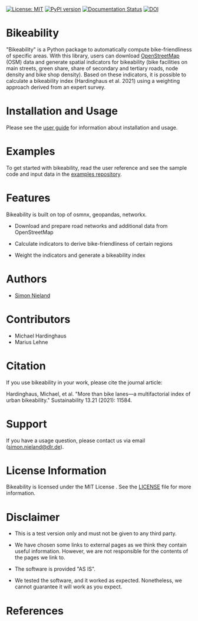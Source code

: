 [![License: MIT](https://img.shields.io/badge/License-MIT-green.svg)](https://github.com/DLR-VF/bikeability/blob/master/LICENSE.md)
[![PyPI version](https://badge.fury.io/py/ultimodel.svg)](https://pypi.python.org/pypi/bikeability)
[![Documentation Status](https://readthedocs.org/projects/bikeability/badge/?version=latest)](https://bikeability.readthedocs.io/en/latest/?badge=latest)
[![DOI](https://img.shields.io/badge/doi-10.5281%2Fzenodo.13318512-blue)](https://doi.org/10.5281/zenodo.13318512)


# Bikeability

"Bikeability" is a Python package to automatically compute bike-friendliness of specific areas.
With this library, users can download [OpenStreetMap](https://www.openstreetmap.org) (OSM)
 data and generate spatial indicators for bikeability (bike facilities on main streets, green share, share of secondary 
and tertiary roads, node density and bike shop density). Based on these indicators, it is possible to calculate a bikeability index 
(Hardinghaus et al. 2021) using a weighting approach derived from an expert survey.


# Installation and Usage

Please see the [user guide](https://github.com/DLR-VF/bikeability/blob/master/docs/index.rst) 
for information about installation and usage.

# Examples

To get started with bikeability, read the user reference and see the sample code and input data in the [examples repository](https://github.com/DLR-VF/bikeability-examples).

# Features

Bikeability is built on top of osmnx, geopandas, networkx.


* Download and prepare road networks and additional data from OpenStreetMap 


* Calculate indicators to derive bike-friendliness of certain regions


* Weight the indicators and generate a bikeability index


  
# Authors

* [Simon Nieland](https://github.com/SimonNieland)

# Contributors

* Michael Hardinghaus
* Marius Lehne

# Citation

If you use bikeability in your work, please cite the journal article:

Hardinghaus, Michael, et al. "More than bike lanes—a multifactorial index of urban bikeability." Sustainability 13.21 (2021): 11584.

# Support

If you have a usage question, please contact us via email ([simon.nieland@dlr.de](mailto:simon.nieland@dlr.de)).

# License Information  

Bikeability is licensed under the MIT License . See the [LICENSE](https://github.com/DLR-VF/bikeability/blob/master/LICENSE) file for more information.

# Disclaimer

* This is a test version only and must not be given to any third party.

* We have chosen some links to external pages as we think they contain useful information. 
  However, we are not responsible for the contents of the pages we link to.

* The software is provided "AS IS".

* We tested the software, and it worked as expected. Nonetheless, we cannot guarantee it will work as you expect.

# References

